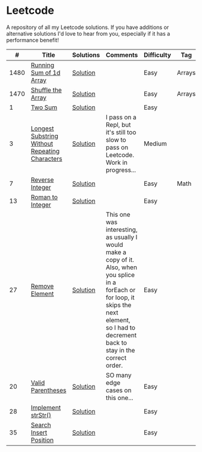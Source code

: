 # Leetcode

A repository of all my Leetcode solutions.  If you have additions or alternative solutions I'd love to hear from you, especially if it has a performance benefit!

|  #  |      Title     |   Solutions   | Comments  | Difficulty  | Tag  | Date                 
|-----|----------------|---------------|--------|-------------|-------------|---------
|1480|[Running Sum of 1d Array](https://leetcode.com/problems/running-sum-of-1d-array//)|[Solution](./javascript-solutions/running-sum-of-1d-array.js) | |Easy|Arrays|07/21/2020|
|1470|[Shuffle the Array](https://leetcode.com/problems/shuffle-the-array/)|[Solution](./javascript-solutions/shuffle-the-array.js) | |Easy|Arrays|07/21/2020|
|1|[Two Sum](https://leetcode.com/problems/two-sum/)|[Solution](./javascript-solutions/two-sum.js) | |Easy||07/22/2020|
|3|[Longest Substring Without Repeating Characters](https://leetcode.com/problems/longest-substring-without-repeating-characters/)|[Solution](./javascript-solutions/longest-substring-without-repeat.js) |I pass on a Repl, but it's still too slow to pass on Leetcode. Work in progress...|Medium||07/22/2020|
|7|[Reverse Integer](https://leetcode.com/problems/reverse-integer/)|[Solution](./javascript-solutions/reverse-integer.js) | |Easy|Math|07/23/2020|
|13|[Roman to Integer](https://leetcode.com/problems/roman-to-integer/)|[Solution](./javascript-solutions/roman-to-integer.js) | |Easy||07/23/2020|
|27|[Remove Element](https://leetcode.com/problems/remove-element/)|[Solution](./javascript-solutions/remove-element.js) |This one was interesting, as usually I would make a copy of it.  Also, when you splice in a forEach or for loop, it skips the next element, so I had to decrement back to stay in the correct order. |Easy||07/24/2020|
|20|[Valid Parentheses](https://leetcode.com/problems/valid-parentheses/)|[Solution](./javascript-solutions/valid-parentheses.js) |SO many edge cases on this one...|Easy||07/27/2020|
|28|[Implement strStr()](https://leetcode.com/problems/implement-strstr/)|[Solution](./javascript-solutions/implement-strstr.js) ||Easy||07/27/2020|
|35|[Search Insert Position](https://leetcode.com/problems/search-insert-position/)|[Solution](./javascript-solutions/search-insert-position.js) ||Easy||07/28/2020|








